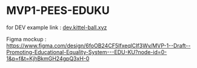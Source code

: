# MVP1-PEES-EDUKU
for DEV
example link : [dev.kittel-ball.xyz](https://dev.kittelweb.xyz/)

Figma mockup : https://www.figma.com/design/6foOB24CF5IfxeqlCIf3Wv/MVP-1--Draft--Promoting-Educational-Equality-System---EDU-KU?node-id=0-1&p=f&t=KjhBkmGH24gpQ3xH-0
